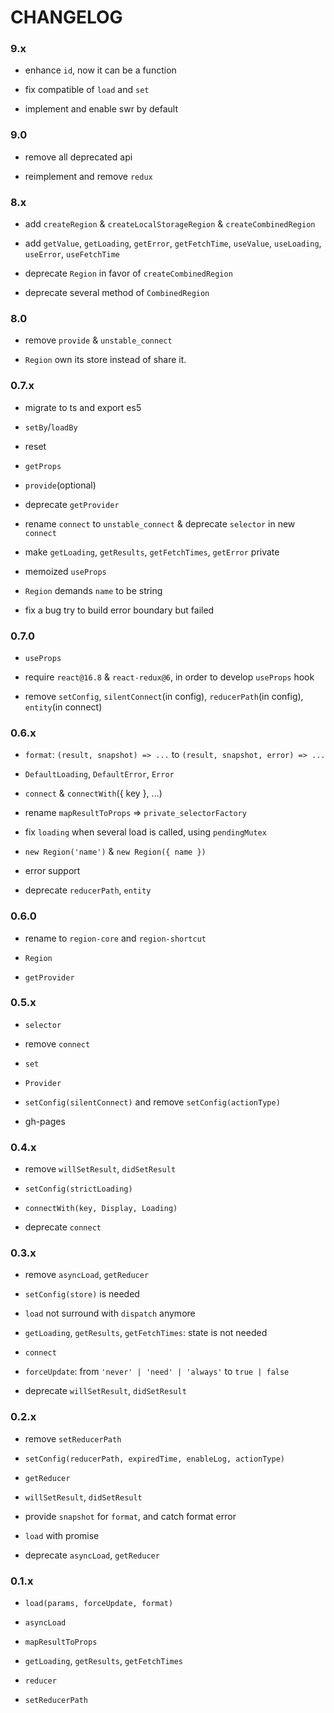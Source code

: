 # CHANGELOG

### 9.x

- enhance `id`, now it can be a function

- fix compatible of `load` and `set`

- implement and enable swr by default

### 9.0

- remove all deprecated api

- reimplement and remove `redux`

### 8.x

- add `createRegion` & `createLocalStorageRegion` & `createCombinedRegion`

- add `getValue`, `getLoading`, `getError`, `getFetchTime`, `useValue`, `useLoading`, `useError`, `useFetchTime`

- deprecate `Region` in favor of `createCombinedRegion`

- deprecate several method of `CombinedRegion`

### 8.0

- remove `provide` & `unstable_connect`

- `Region` own its store instead of share it.

### 0.7.x

- migrate to ts and export es5

- `setBy`/`loadBy`

- reset

- `getProps`

- `provide`(optional)

- deprecate `getProvider`

- rename `connect` to `unstable_connect` & deprecate `selector` in new `connect`

- make `getLoading`, `getResults`, `getFetchTimes`, `getError` private

- memoized `useProps`

- `Region` demands `name` to be string

- fix a bug try to build error boundary but failed

### 0.7.0

- `useProps`

- require `react@16.8` & `react-redux@6`, in order to develop `useProps` hook

- remove `setConfig`, `silentConnect`(in config), `reducerPath`(in config), `entity`(in connect)

### 0.6.x

- `format`: `(result, snapshot) => ...` to `(result, snapshot, error) => ...`

- `DefaultLoading`, `DefaultError`, `Error`

- `connect` & `connectWith`({ key }, ...)

- rename `mapResultToProps` => `private_selectorFactory`

- fix `loading` when several load is called, using `pendingMutex`

- `new Region('name')` & `new Region({ name })`

- error support

- deprecate `reducerPath`, `entity`

### 0.6.0

- rename to `region-core` and `region-shortcut`

- `Region`

- `getProvider`

### 0.5.x

- `selector`

- remove `connect`

- `set`

- `Provider`

- `setConfig(silentConnect)` and remove `setConfig(actionType)`

- gh-pages

### 0.4.x

- remove `willSetResult`, `didSetResult`

- `setConfig(strictLoading)`

- `connectWith(key, Display, Loading)`

- deprecate `connect`

### 0.3.x

- remove `asyncLoad`, `getReducer`

- `setConfig(store)` is needed

- `load` not surround with `dispatch` anymore

- `getLoading`, `getResults`, `getFetchTimes`: state is not needed

- `connect`

- `forceUpdate`: from `'never' | 'need' | 'always'` to `true | false`

- deprecate `willSetResult`, `didSetResult`

### 0.2.x

- remove `setReducerPath`

- `setConfig(reducerPath, expiredTime, enableLog, actionType)`

- `getReducer`

- `willSetResult`, `didSetResult`

- provide `snapshot` for `format`, and catch format error

- `load` with promise

- deprecate `asyncLoad`, `getReducer`

### 0.1.x

- `load(params, forceUpdate, format)`

- `asyncLoad`

- `mapResultToProps`

- `getLoading`, `getResults`, `getFetchTimes`

- `reducer`

- `setReducerPath`
